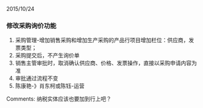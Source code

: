 2015/10/24
### 修改采购询价功能
1. 采购管理-增加销售采购和增加生产采购的产品行项目增加栏位：供应商，发票类型；
2. 采购提交后，不产生询价单
3. 销售主管审批时，取消确认供应商、价格、发票操作，直接以采购申请内容为准
4. 审批通过流程不变
5. 陈康艳-》肖东柯或陈钰-运营

Comments:
纳税实体应该也要加到行上吧？